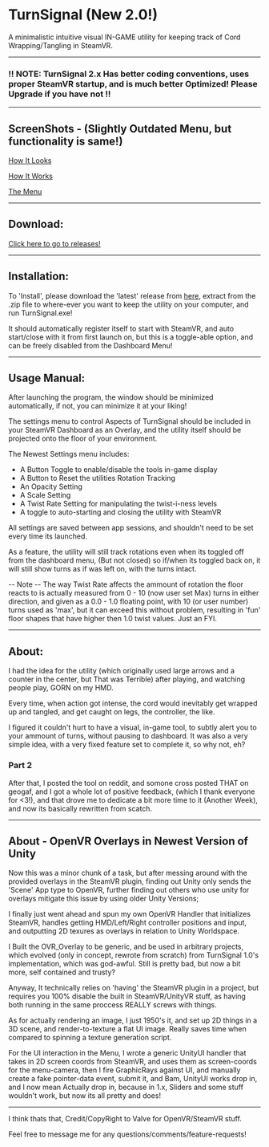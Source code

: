 TurnSignal (New 2.0!)
=
A minimalistic intuitive visual IN-GAME utility for keeping track of Cord Wrapping/Tangling in SteamVR.

---

### !! NOTE: TurnSignal 2.x Has better coding conventions, uses proper SteamVR startup, and is much better Optimized! Please Upgrade if you have not !!

---
## ScreenShots - (Slightly Outdated Menu, but functionality is same!)

[How It Looks](https://gfycat.com/InsecureShamelessFlycatcher)

[How It Works](https://gfycat.com/EllipticalHiddenFulmar)

[The Menu](https://gfycat.com/VariableAmbitiousFieldspaniel)

---
## Download:

[Click here to go to releases!](https://github.com/benotter/TurnSignal/releases)

---

## Installation:
To 'Install', please download the 'latest' release from [here](https://github.com/benotter/TurnSignal/releases), extract from the .zip file to where-ever you want to keep the utility on your computer, and run TurnSignal.exe! 
 
 It should automatically register itself to start with SteamVR, and auto start/close with it from first launch on, but this is a toggle-able option, and can be freely disabled from the Dashboard Menu!

---
## Usage Manual:

After launching the program, the window should be minimized automatically, if not, you can minimize it at your liking!

The settings menu to control Aspects of TurnSignal should be included in your SteamVR Dashboard as an Overlay, and the utility itself should be projected onto the floor of your environment.

The Newest Settings menu includes:

- A Button Toggle to enable/disable the tools in-game display
- A Button to Reset the utilities Rotation Tracking
- An Opacity Setting 
- A Scale Setting 
- A Twist Rate Setting for manipulating the twist-i-ness levels 
- A toggle to auto-starting and closing the utility with SteamVR 

All settings are saved between app sessions, and shouldn't need to be set every time its launched.

As a feature, the utility will still track rotations even when its toggled off from the dashboard menu, (But not closed) so if/when its toggled back on, it will still show turns as if was left on, with the turns intact.

-- Note -- The way Twist Rate affects the ammount of rotation the floor reacts to is actually measured from 0 - 10 (now user set Max) turns in either direction, and given as a 0.0 - 1.0 floating point, with 10 (or user number) turns used as 'max', but it can exceed this without problem, resulting in 'fun' floor shapes that have higher then 1.0 twist values. Just an FYI.

---
## About:

I had the idea for the utility (which originally used large arrows and a counter in the center, but That was Terrible) after playing, and watching people play, GORN on my HMD. 

Every time, when action got intense, the cord would inevitably get wrapped up and tangled, and get caught on legs, the controller, the like.

I figured it couldn't hurt to have a visual, in-game tool, to subtly alert you to your ammount of turns, without pausing to dashboard. It was also a very simple idea, with a very fixed feature set to complete it, so why not, eh?

### Part 2

After that, I posted the tool on reddit, and somone cross posted THAT on geogaf, and I got a whole lot of positive feedback, (which I thank everyone for <3!), and that drove me to dedicate a bit more time to it (Another Week), and now its basically rewritten from scatch.

---
## About - OpenVR Overlays in Newest Version of Unity

Now this was a minor chunk of a task, but after messing around with the provided overlays in the SteamVR plugin, finding out Unity only sends the 'Scene' App type to OpenVR, further finding out others who use unity for overlays mitigate this issue by using older Unity Versions;

I finally just went ahead and spun my own OpenVR Handler that initializes SteamVR, handles getting HMD/Left/Right controller positions and input, and outputting 2D texures as overlays in relation to Unity Worldspace.

I Built the OVR_Overlay to be generic, and be used in arbitrary projects, which evolved (only in concept, rewrote from scratch) from TurnSignal 1.0's implementation, which was god-awful. Still is pretty bad, but now a bit more, self contained and trusty?

Anyway, It technically relies on 'having' the SteamVR plugin in a project, but requires you 100% disable the built in SteamVR/UnityVR stuff, as having both running in the same proccess REALLY screws with things.

As for actually rendering an image, I just 1950's it, and set up 2D things in a 3D scene, and render-to-texture a flat UI image. Really saves time when compared to spinning a texture generation script.

For the UI interaction in the Menu, I wrote a generic UnityUI handler that takes in 2D screen coords from SteamVR, and uses them as screen-coords for the menu-camera, then I fire GraphicRays against UI, and manually create a fake pointer-data event, submit it, and Bam, UnityUI works drop in, and I now mean Actually drop in, because in 1.x, Sliders and some stuff wouldn't work, but now its all pretty and does!

---

I think thats that, Credit/CopyRight to Valve for OpenVR/SteamVR stuff.

Feel free to message me for any questions/comments/feature-requests!